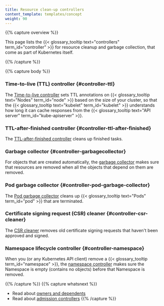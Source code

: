 ```yaml
---
title: Resource clean-up controllers
content_template: templates/concept
weight: 90
---
```


{{% capture overview %}}

This page lists the {{< glossary_tooltip text="controllers" term_id="controller" >}}
for resource cleanup and garbage collection, that come as part of Kubernetes itself.

{{% /capture %}}

{{% capture body %}}

### Time-to-live (TTL) controller {#controller-ttl}

The [Time-to-live controller](/docs/reference/controllers/ttl/) sets TTL
annotations on {{< glossary_tooltip text="Nodes" term_id="node" >}}
based on the size of your cluster, so that the
{{< glossary_tooltip text="kubelet" term_id="kubelet" >}} understands how long
it can cache responses from the
{{< glossary_tooltip text="API server" term_id="kube-apiserver" >}}.

### TTL-after-finished controller {#controller-ttl-after-finished}

The [TTL-after-finished controller](/docs/reference/controllers/ttl-after-finished/)
cleans up finished tasks.

### Garbage collector {#controller-garbagecollector}

For objects that are created automatically, the
[garbage collector](/docs/reference/controllers/garbage-collector/) makes sure
that resources are removed when all the objects that depend on them are removed.

### Pod garbage collector {#controller-pod-garbage-collector}

The [Pod garbage collector](/docs/reference/controllers/pod-garbage-collector/)
cleans up {{< glossary_tooltip text="Pods" term_id="pod" >}} that
are terminated.

### Certificate signing request (CSR) cleaner {#controller-csr-cleaner}

The [CSR cleaner](/docs/reference/controllers/certificate-cleaner/)
removes old certificate signing requests that haven't been approved and signed.

### Namespace lifecycle controller {#controller-namespace}

When you (or any Kubernetes API client) remove a
{{< glossary_tooltip term_id="namespace" >}},
the [namespace controller](/docs/reference/controllers/namespace/) makes sure
the Namespace is empty (contains no objects) before that Namespace is removed.

{{% /capture %}}
{{% capture whatsnext %}}
* Read about [owners and dependents](/docs/concepts/workloads/controllers/garbage-collection/#owners-and-dependents)
* Read about [admission controllers](/docs/reference/access-authn-authz/admission-controllers/)
{{% /capture %}}
